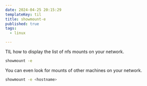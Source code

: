 ```yaml
---
date: 2024-04-25 20:15:29
templateKey: til
title: showmount-e
published: true
tags:
  - linux

---
```


TIL how to display the list of nfs mounts on your network.

``` bash
showmount -e
```

You can even look for mounts of other machines on your network.

``` bash
showmount -e <hostname>
```
